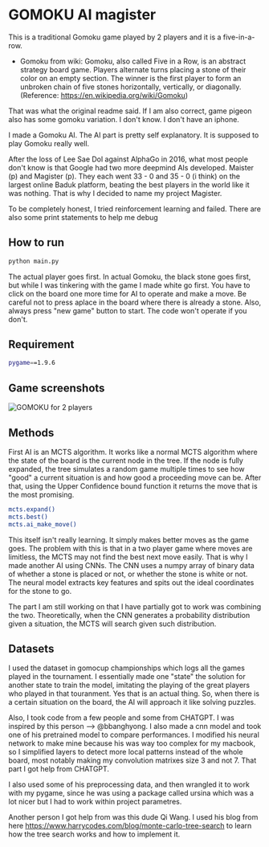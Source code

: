 # GOMOKU AI magister

This is a traditional Gomoku game played by 2 players and it is a five-in-a-row.

- Gomoku from wiki: Gomoku, also called Five in a Row, is an abstract strategy board game. Players alternate turns placing a stone of their color on an empty section. The winner is the first player to form an unbroken chain of five stones horizontally, vertically, or diagonally. (Reference: https://en.wikipedia.org/wiki/Gomoku)

That was what the original readme said. If I am also correct, game pigeon also has some gomoku variation. I don't know. I don't have an iphone. 

I made a Gomoku AI. The AI part is pretty self explanatory. It is supposed to play Gomoku really well. 

After the loss of Lee Sae Dol against AlphaGo in 2016, what most people don't know is that Google had two more deepmind AIs developed. Maister (p) and Magister (p). They each went 33 - 0 and 35 - 0 (i think) on the largest online Baduk platform, beating the best players in the world like it was nothing. 
That is why I decided to name my project Magister. 

To be completely honest, I tried reinforcement learning and failed. There are also some print statements to help me debug


## How to run
```bash
python main.py
```
The actual player goes first. In actual Gomoku, the black stone goes first, but while I was tinkering with the game I made white go first.
You have to click on the board one more time for AI to operate and make a move. 
Be careful not to press aplace in the board where there is already a stone. Also, always press "new game" button to start. The code won't operate if you don't.  




## Requirement
```bash
pygame==1.9.6
```

## Game screenshots

![GOMOKU for 2 players](https://raw.githubusercontent.com/positive235/gomoku/master/img/20190504gomoku.gif)

## Methods
First AI is an MCTS algorithm. It works like a normal MCTS algorithm where the state of the board is the current node in the tree. If the node is fully expanded, the tree simulates a random game multiple times to see how "good" a current situation is and how good a proceeding move can be. 
After that, using the Upper Confidence bound function it returns the move that is the most promising. 
```bash
mcts.expand()
mcts.best()
mcts.ai_make_move() 
```
This itself isn't really learning. It simply makes better moves as the game goes. The problem with this is that in a two player game where moves are limitless, the MCTS may not find the best next move easily. That is why I made another AI using CNNs.
The CNN uses a numpy array of binary data of whether a stone is placed or not, or whether the stone is white or not. The neural model extracts key features and spits out the ideal coordinates for the stone to go. 

The part I am still working on that I have partially got to work was combining the two. Theoretically, when the CNN generates a probability distribution given a situation, the MCTS will search given such distribution. 
## Datasets 
I used the dataset in gomocup championships which logs all the games played in the tournament. I essentially made one "state" the solution for another state to train the model, imitating the playing of the great players who played in that touranment. Yes that is an actual thing. 
So, when there is a certain situation on the board, the AI will approach it like solving puzzles.

Also, I took code from a few people and some from CHATGPT. I was inspired by this person -->  @bbanghyong.
I also made a cnn model and took one of his pretrained model to compare performances. I modified his neural network to make mine because his was way too complex for my macbook, so I simplified layers to detect more local patterns instead of the whole board, most notably making my convolution matrixes size 3 and not 7. That part I got help from CHATGPT. 

I also used some of his preprocessing data, and then wrangled it to work with my pygame, since he was using a package called ursina which was a lot nicer but I had to work within project parametres. 

Another person I got help from was this dude Qi Wang. 
I used his blog from here https://www.harrycodes.com/blog/monte-carlo-tree-search to learn how the tree search works and how to implement it. 

